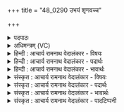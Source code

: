 +++
title = "48_0290 उभयं शृणवच्च"

+++
<details><summary>पदपाठः</summary>

उ꣣भ꣡य꣢म्। शृ꣣ण꣡व꣢त्। च꣣। नः। इ꣡न्द्रः꣢꣯। अ꣣र्वा꣢क्। इ꣣द꣢म्। व꣡चः꣢꣯। स꣣त्रा꣡च्या꣢। स꣣त्रा꣢। च्या꣣। मघ꣡वा꣢न्। सो꣡म꣢꣯पीतये। सो꣡म꣢꣯। पी꣣तये। धिया꣣। श꣡वि꣢꣯ष्ठः। आ। ग꣣मत्। २९०।
</details>

<details><summary>अधिमन्त्रम् (VC)</summary>

- इन्द्रः
- भर्गः प्रागाथः
- बृहती
- मध्यमः
- ऐन्द्रं काण्डम्
</details>

<details><summary>हिन्दी : आचार्य रामनाथ वेदालंकार - विषयः</summary>

अगले मन्त्र में यह विषय है कि परमात्मा और राजा हमारे वचन को सुनें।
</details>

<details><summary>हिन्दी : आचार्य रामनाथ वेदालंकार - पदार्थः</summary>

पदार्थान्वयभाषाः -  (इन्द्रः) सुखप्रदाता, दुःखहर्ता जगदीश्वर एवं राजा (अर्वाक्) हमारे अभिमुख हो, (च) और (नः) हमारे (इदम्) इस (उभयम्) मानसिक तथा वाचिक अथवा लिखित एवं मौखिक दोनों प्रकार के (वचः) निवेदन को (शृणवत्) सुने। साथ ही (मघवान्) सकल ऐश्वर्य का स्वामी, (शविष्ठः) सबसे अधिक बली वह जगदीश्वर एवं राजा (सोमपीतये) मानस तथा बाह्य शान्ति की रक्षा के लिए (सत्राच्या) सत्य का अनुसरण करनेवाली (धिया) विचारशृङ्खला के साथ (आ गमत्) हमारे पास आये ॥८॥ इस मन्त्र में श्लेषालङ्कार है ॥
</details>

<details><summary>हिन्दी : आचार्य रामनाथ वेदालंकार - भावार्थः</summary>

भावार्थभाषाः -  जैसे परमात्मा मनुष्यों के अन्तःकरण में भ्रातृभाव और शान्ति के विचारों को प्रेरित करता है, वैसे ही राजा लोग राष्ट्रों में और संसार में पारस्परिक विद्वेष को समाप्त करके शान्ति का विस्तार करें ॥८॥
</details>

<details><summary>संस्कृत : आचार्य रामनाथ वेदालंकार - विषयः</summary>

अथ परमेश्वरो नृपश्चास्माकं वचः शृणुयादित्याह।
</details>

<details><summary>संस्कृत : आचार्य रामनाथ वेदालंकार - पदार्थः</summary>

पदार्थान्वयभाषाः -  (इन्द्रः) सुखप्रदाता दुःखहर्ता जगदीश्वरः नृपतिश्च (अर्वाक्) अस्मदभिमुखं भवेत्, (च) किं च (नः) अस्माकम् (इदम्) एतत् (उभयम्२) मानसं वाचिकं च यद्वा लिखितं मौखिकं चोभयात्मकम् (वचः) निवेदनम् (शृणवत्) शृणुयात्। श्रु श्रवणे धातोर्लेटि रूपम्। अपि च (मघवान्) सकलैश्वर्यवान् (शविष्ठः३) सर्वाधिकबलशाली स परमेश्वरो नृपतिश्च (सोमपीतये) सोमस्य मानसशान्तेर्बाह्यशान्तेश्च पीतिः रक्षा तदर्थम् (सत्राच्या४) सत्यानुगामिन्या। सत्रा सत्यम् अञ्चति प्राप्नोतीति सत्राची तया। सत्रा इति सत्यनाम। निघं० ३।१०, अञ्चू गतौ। (धियाः) विचारशृङ्खलया सह (आ गतम्) अस्मदन्तिकं समागच्छेत्। आङ् पूर्वाद् गमेर्लिङर्थे लुङ् ‘बहुलं छन्दस्यमाङ्योगेऽपि’ अ० ६।४।७५ इत्यडभावः ॥८॥ अत्र श्लेषालङ्कारः ॥८॥
</details>

<details><summary>संस्कृत : आचार्य रामनाथ वेदालंकार - भावार्थः</summary>

भावार्थभाषाः -  यथा परमात्मा मनुष्याणामन्तःकरणे भ्रातृभावस्य शान्तेश्च विचारान् प्रेरयति तथैव राजानः राष्ट्रेषु संसारे च पारस्परिकं विद्वेषं समाप्य शान्तिं वितनुयुः ॥८॥
</details>

<details><summary>संस्कृत : आचार्य रामनाथ वेदालंकार - पादटिप्पनी</summary>

टिप्पणी:   १. ऋ० ८।६१।१, अथ० २०।११३।१ उभयत्र ‘मघवान्त्सोमपीतये’ इत्यत्र ‘मघवा सोमपीतये’ इति पाठः। साम० १२३३। २. उभयं स्तुतिं प्रार्थनां च—इति वि०। उभयं स्तोत्रशस्त्रात्मकम् इदं वचः। अपर आह, उभयम् अस्मिन् अहनि क्रियमाणं पूर्वेद्युः कृतं च वचः अहर्गणेषु शृणवदिति। ‘यच्चेदमद्य यदु च ह्य आसीत्’ ऐ० ब्रा० ४।३१।५।१८ इति हि ऐतरेयकम्—इति भ०। ३. बहु शवो बलं विद्यते यस्य स शवस्वान्, सोऽतिशयितः। अत्र शवश्शब्दाद् भूम्न्यर्थे मतुप्, तत इष्ठन्, ‘विन्मतोर्लुक्’ अ० ५।३।६५ इति मतुपो लुक्, ‘टेः’ अ० ६।४।१५५ अनेन टिलोपः—इति य० ६।३७ भाष्ये द०। ४. सत्राच्या सदागत्या—इति वि०। बह्वञ्चन्त्या बहुविषयया धिया युक्तः—इति भ०। अस्माकं यज्ञं पूजयन्त्या धिया युक्तः—इति सा०।
</details>